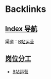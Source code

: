 
# Backlinks
## [Index 导航](<Index 导航.md>)
渠道：[B站运营](<B站运营.md>)

## [岗位分工](<岗位分工.md>)
- [B站运营](<B站运营.md>)

